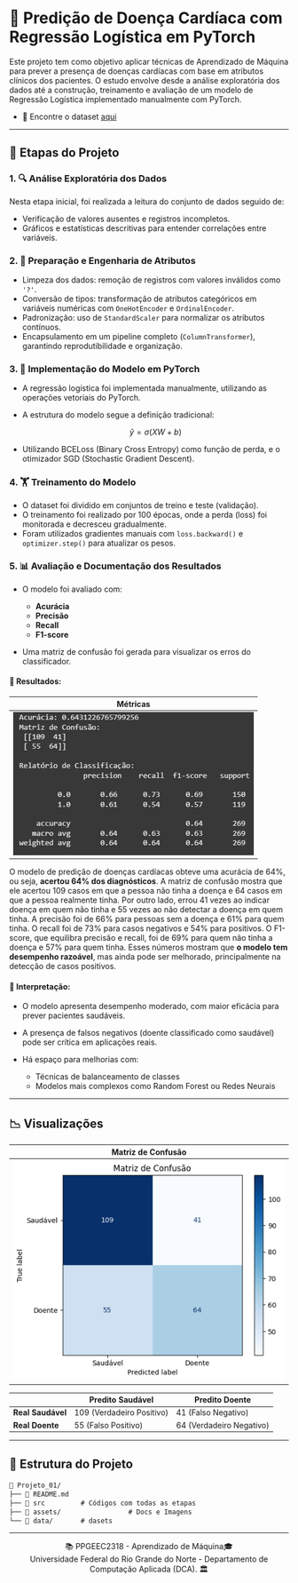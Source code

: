 # 💓 Predição de Doença Cardíaca com Regressão Logística em PyTorch

Este projeto tem como objetivo aplicar técnicas de Aprendizado de Máquina para prever a presença de doenças cardíacas com base em atributos clínicos dos pacientes. O estudo envolve desde a análise exploratória dos dados até a construção, treinamento e avaliação de um modelo de Regressão Logística implementado manualmente com PyTorch.

- 🔎 Encontre o dataset [aqui](https://www.kaggle.com/datasets/mfarhaannazirkhan/heart-dataset/data)

---

## 🧪 Etapas do Projeto

### 1. 🔍 Análise Exploratória dos Dados

Nesta etapa inicial, foi realizada a leitura do conjunto de dados seguido de:

* Verificação de valores ausentes e registros incompletos.
* Gráficos e estatísticas descritivas para entender correlações entre variáveis.

### 2. 🧼 Preparação e Engenharia de Atributos

* Limpeza dos dados: remoção de registros com valores inválidos como `'?'`.
* Conversão de tipos: transformação de atributos categóricos em variáveis numéricas com `OneHotEncoder` e `OrdinalEncoder`.
* Padronização: uso de `StandardScaler` para normalizar os atributos contínuos.
* Encapsulamento em um pipeline completo (`ColumnTransformer`), garantindo reprodutibilidade e organização.

### 3. 🧠 Implementação do Modelo em PyTorch

* A regressão logística foi implementada manualmente, utilizando as operações vetoriais do PyTorch.
* A estrutura do modelo segue a definição tradicional:

  $$
  \hat{y} = \sigma(XW + b)
  $$
* Utilizando BCELoss (Binary Cross Entropy) como função de perda, e o otimizador SGD (Stochastic Gradient Descent).

### 4. 🏋️ Treinamento do Modelo

* O dataset foi dividido em conjuntos de treino e teste (validação).
* O treinamento foi realizado por 100 épocas, onde a perda (loss) foi monitorada e decresceu gradualmente.
* Foram utilizados gradientes manuais com `loss.backward()` e `optimizer.step()` para atualizar os pesos.

### 5. 📊 Avaliação e Documentação dos Resultados

* O modelo foi avaliado com:

  * **Acurácia**
  * **Precisão**
  * **Recall**
  * **F1-score**
* Uma matriz de confusão foi gerada para visualizar os erros do classificador.

#### 🎯 Resultados:
|Métricas|
|--------|
|![metricas](./assets/metrics.png)|

O modelo de predição de doenças cardíacas obteve uma acurácia de 64%, ou seja, **acertou 64% dos diagnósticos**. A matriz de confusão mostra que ele acertou 109 casos em que a pessoa não tinha a doença e 64 casos em que a pessoa realmente tinha. Por outro lado, errou 41 vezes ao indicar doença em quem não tinha e 55 vezes ao não detectar a doença em quem tinha. A precisão foi de 66% para pessoas sem a doença e 61% para quem tinha. O recall foi de 73% para casos negativos e 54% para positivos. O F1-score, que equilibra precisão e recall, foi de 69% para quem não tinha a doença e 57% para quem tinha. Esses números mostram que **o modelo tem desempenho razoável**, mas ainda pode ser melhorado, principalmente na detecção de casos positivos.


#### 🧾 Interpretação:

* O modelo apresenta desempenho moderado, com maior eficácia para prever pacientes saudáveis.
* A presença de falsos negativos (doente classificado como saudável) pode ser crítica em aplicações reais.
* Há espaço para melhorias com:

  * Técnicas de balanceamento de classes
  * Modelos mais complexos como Random Forest ou Redes Neurais

---

## 📉 Visualizações

|Matriz de Confusão|
|------------------|
|![matriz de confusão](./assets/matrix_confusion.png)|

|                   | **Predito Saudável** | **Predito Doente** |
| ----------------- | -------------------- | ------------------ |
| **Real Saudável** | 109 (Verdadeiro Positivo)       | 41 (Falso Negativo)        |
| **Real Doente**   | 55 (Falso Positivo)          | 64 (Verdadeiro Negativo)        |

---

## 📁 Estrutura do Projeto

```text
📂 Projeto_01/
├── 📜 README.md
├── 📁 src         # Códigos com todas as etapas
├── 📁 assets/                 # Docs e Imagens
└── 📁 data/       # dasets
```

---

<div align="center">
  📚 PPGEEC2318 - Aprendizado de Máquina🎓 <br/>
  Universidade Federal do Rio Grande do Norte - Departamento de Computação Aplicada (DCA). 🏛️
</div>